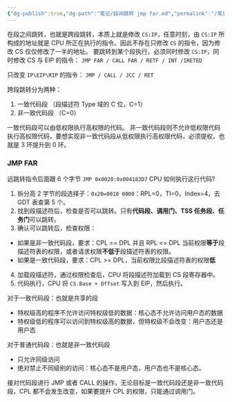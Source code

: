 ```yaml
---
{"dg-publish":true,"dg-path":"笔记/段间跳转 jmp far.md","permalink":"/笔记/段间跳转 jmp far/","noteIcon":"1","created":"","updated":""}
---
```


在段之间跳转，也就是跨段跳转，本质上就是修改 `CS:IP`，任意时刻，由 `CS:IP` 所构成的地址就是 CPU 所正在执行的指令。因此不存在只修改 `CS` 的指令，因为修改 CS 仅仅修改了一半的地址。
要跳转到某个段执行，必须同时修改 `CS:IP`，同时修改 CS 与 EIP 的指令：
`JMP FAR / CALL FAR / RETF / INT /IRETED`

只改变 `IP\EIP\RIP` 的指令：
`JMP / CALL / JCC / RET`

跨段跳转分为两种：
1. 一致代码段 （段描述符 Type 域的 C 位，C=1）
2. 非一致代码段 （C=0）

一致代码段可以由低权限执行高权限的代码。
非一致代码段则不允许低权限代码执行高权限代码，要想实现非一致代码段从低权限执行高权限代码，必须提权，也就是 3 环提升到 0 环。

### JMP FAR
远跳转指令后面跟 6 个字节
`JMP 0x0020:0x004183D7` CPU 如何执行这行代码?
1. 拆分高 2 字节的段选择子：`0x20=0010 0000`：RPL=0，TI=0，Index=4，去 GDT 表查第 5 个。
2. 找到段描述符后，检查是否可以跳转。只有**代码段、调用门、TSS 任务段、任务门**可以跳转。
3. 确认可以跳转后，检查权限：
  - 如果是非一致代码段，要求：CPL == DPL 并且 RPL <= DPL  当前权限**等于**段描述符表的权限，或者请求权限**不低于**段描述符表的权限。
  - 如果是一致代码段，要求：CPL >= DPL，当前权限比段描述符表的权限**低**
4. 加载段描述符，通过权限检查后，CPU 将段描述符加载到 CS 段寄存器中。
5. 代码执行，CPU 将 `CS.Base + Offset` 写入到 EIP，然后执行。



对于一致代码段：也就是共享的段
- 特权级高的程序不允许访问特权级低的数据：核心态不允许访问用户态的数据
- 特权级低的程序可以访问到特权级高的数据，但特权级不会改变：用户态还是用户态

对于普通代码段：也就是非一致代码段
- 只允许同级访问
- 绝对禁止不同级别的访问：核心态不是用户态，用户态也不是核心态。


接对代码段进行 JMP 或者 CALL 的操作，无论目标是一致代码段还是非一致代码段，CPL 都不会发生改变，如果要提升 CPL 的权限，只能通过调用门。
